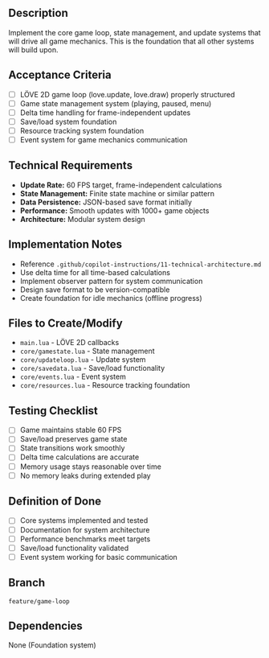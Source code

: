 ## Description
Implement the core game loop, state management, and update systems that will drive all game mechanics. This is the foundation that all other systems will build upon.

## Acceptance Criteria
- [ ] LÖVE 2D game loop (love.update, love.draw) properly structured
- [ ] Game state management system (playing, paused, menu)
- [ ] Delta time handling for frame-independent updates
- [ ] Save/load system foundation
- [ ] Resource tracking system foundation
- [ ] Event system for game mechanics communication

## Technical Requirements
- **Update Rate:** 60 FPS target, frame-independent calculations
- **State Management:** Finite state machine or similar pattern
- **Data Persistence:** JSON-based save format initially
- **Performance:** Smooth updates with 1000+ game objects
- **Architecture:** Modular system design

## Implementation Notes
- Reference `.github/copilot-instructions/11-technical-architecture.md`
- Use delta time for all time-based calculations
- Implement observer pattern for system communication
- Design save format to be version-compatible
- Create foundation for idle mechanics (offline progress)

## Files to Create/Modify
- `main.lua` - LÖVE 2D callbacks
- `core/gamestate.lua` - State management
- `core/updateloop.lua` - Update system
- `core/savedata.lua` - Save/load functionality
- `core/events.lua` - Event system
- `core/resources.lua` - Resource tracking foundation

## Testing Checklist
- [ ] Game maintains stable 60 FPS
- [ ] Save/load preserves game state
- [ ] State transitions work smoothly
- [ ] Delta time calculations are accurate
- [ ] Memory usage stays reasonable over time
- [ ] No memory leaks during extended play

## Definition of Done
- [ ] Core systems implemented and tested
- [ ] Documentation for system architecture
- [ ] Performance benchmarks meet targets
- [ ] Save/load functionality validated
- [ ] Event system working for basic communication

## Branch
`feature/game-loop`

## Dependencies
None (Foundation system)